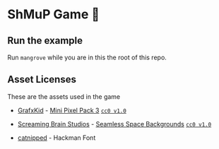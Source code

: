 # ShMuP Game 👾

## Run the example

Run `mangrove` while you are in this the root of this repo.

## Asset Licenses

These are the assets used in the game

- [GrafxKid](https://grafxkid.itch.io) - [Mini Pixel Pack 3](https://grafxkid.itch.io/mini-pixel-pack-3) [`cc0 v1.0`](https://creativecommons.org/publicdomain/zero/1.0/)

- [Screaming Brain Studios](https://screamingbrainstudios.itch.io/) - [Seamless Space Backgrounds](https://screamingbrainstudios.itch.io/seamless-space-backgrounds) [`cc0 v1.0`](https://creativecommons.org/publicdomain/zero/1.0/)

- [catnipped](https://bsky.app/profile/ossianboren.bsky.social) - Hackman Font

